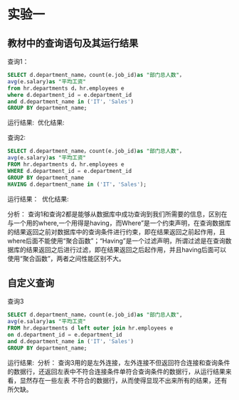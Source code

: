 # 实验一

## 教材中的查询语句及其运行结果

查询1：
```SQL
SELECT d.department_name，count(e.job_id)as "部门总人数"，
avg(e.salary)as "平均工资"
from hr.departments d，hr.employees e
where d.department_id = e.department_id
and d.department_name in ('IT'，'Sales')
GROUP BY department_name;
```
运行结果:
![]()
优化结果:
![]()

查询2:
```SQL
SELECT d.department_name，count(e.job_id)as "部门总人数"，
avg(e.salary)as "平均工资"
FROM hr.departments d，hr.employees e
WHERE d.department_id = e.department_id
GROUP BY department_name
HAVING d.department_name in ('IT'，'Sales');
```
运行结果：
![]()
优化结果:
![]()

分析：
查询1和查询2都是能够从数据库中成功查询到我们所需要的信息，区别在与一个用的where,一个用得是having，而Where”是一个约束声明，在查询数据库的结果返回之前对数据库中的查询条件进行约束，即在结果返回之前起作用，且where后面不能使用“聚合函数”；“Having”是一个过滤声明，所谓过滤是在查询数据库的结果返回之后进行过滤，即在结果返回之后起作用，并且having后面可以使用“聚合函数”，两者之间性能区别不大。

## 自定义查询

查询3
```SQL
SELECT d.department_name，count(e.job_id)as "部门总人数",
avg(e.salary)as "平均工资"
FROM hr.departments d left outer join hr.employees e
on d.department_id = e.department_id
and d.department_name in ('IT'，'Sales')
GROUP BY department_name;
```
运行结果:
![]()
分析：
查询3用的是左外连接，左外连接不但返回符合连接和查询条件的数据行，还返回左表中不符合连接条件单符合查询条件的数据行，从运行结果来看，显然存在一些左表
不符合的数据行，从而使得显现不出来所有的结果，还有所欠缺。

